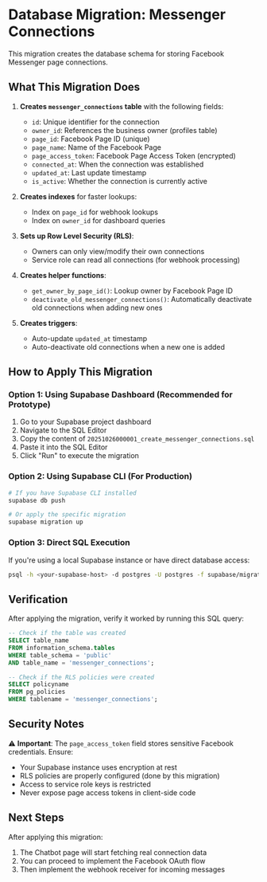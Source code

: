 # Database Migration: Messenger Connections

This migration creates the database schema for storing Facebook Messenger page connections.

## What This Migration Does

1. **Creates `messenger_connections` table** with the following fields:
   - `id`: Unique identifier for the connection
   - `owner_id`: References the business owner (profiles table)
   - `page_id`: Facebook Page ID (unique)
   - `page_name`: Name of the Facebook Page
   - `page_access_token`: Facebook Page Access Token (encrypted)
   - `connected_at`: When the connection was established
   - `updated_at`: Last update timestamp
   - `is_active`: Whether the connection is currently active

2. **Creates indexes** for faster lookups:
   - Index on `page_id` for webhook lookups
   - Index on `owner_id` for dashboard queries

3. **Sets up Row Level Security (RLS)**:
   - Owners can only view/modify their own connections
   - Service role can read all connections (for webhook processing)

4. **Creates helper functions**:
   - `get_owner_by_page_id()`: Lookup owner by Facebook Page ID
   - `deactivate_old_messenger_connections()`: Automatically deactivate old connections when adding new ones

5. **Creates triggers**:
   - Auto-update `updated_at` timestamp
   - Auto-deactivate old connections when a new one is added

## How to Apply This Migration

### Option 1: Using Supabase Dashboard (Recommended for Prototype)

1. Go to your Supabase project dashboard
2. Navigate to the SQL Editor
3. Copy the content of `20251026000001_create_messenger_connections.sql`
4. Paste it into the SQL Editor
5. Click "Run" to execute the migration

### Option 2: Using Supabase CLI (For Production)

```bash
# If you have Supabase CLI installed
supabase db push

# Or apply the specific migration
supabase migration up
```

### Option 3: Direct SQL Execution

If you're using a local Supabase instance or have direct database access:

```bash
psql -h <your-supabase-host> -d postgres -U postgres -f supabase/migrations/20251026000001_create_messenger_connections.sql
```

## Verification

After applying the migration, verify it worked by running this SQL query:

```sql
-- Check if the table was created
SELECT table_name 
FROM information_schema.tables 
WHERE table_schema = 'public' 
AND table_name = 'messenger_connections';

-- Check if the RLS policies were created
SELECT policyname 
FROM pg_policies 
WHERE tablename = 'messenger_connections';
```

## Security Notes

⚠️ **Important**: The `page_access_token` field stores sensitive Facebook credentials. Ensure:
- Your Supabase instance uses encryption at rest
- RLS policies are properly configured (done by this migration)
- Access to service role keys is restricted
- Never expose page access tokens in client-side code

## Next Steps

After applying this migration:
1. The Chatbot page will start fetching real connection data
2. You can proceed to implement the Facebook OAuth flow
3. Then implement the webhook receiver for incoming messages

